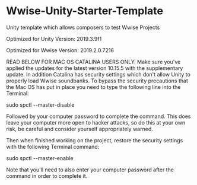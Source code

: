 # Wwise-Unity-Starter-Template

Unity template which allows composers to test Wwise Projects

Optimized for Unity Version:
2019.3.9f1

Optimized for Wwise Version: 
2019.2.0.7216

READ BELOW FOR MAC OS CATALINA USERS ONLY:
Make sure you've applied the updates for the latest version 10.15.5 with the supplementary
update.  In addition Catalina has security settings which don't allow Unity to properly 
load Wwise soundbanks. To bypass the security precautions that the Mac OS has put in place 
you need to type the following line into the Terminal: 

sudo spctl --master-disable

Followed by your computer password to complete the command. This does leave your computer 
more open to hacker attacks, so do this at your own risk, be careful and consider yourself 
appropriately warned.  

Then when finished working on the project, 
restore the security settings with the following Terminal command:

sudo spctl --master-enable 

Note that you'll need to also enter your computer password after the command in order to
complete it.
